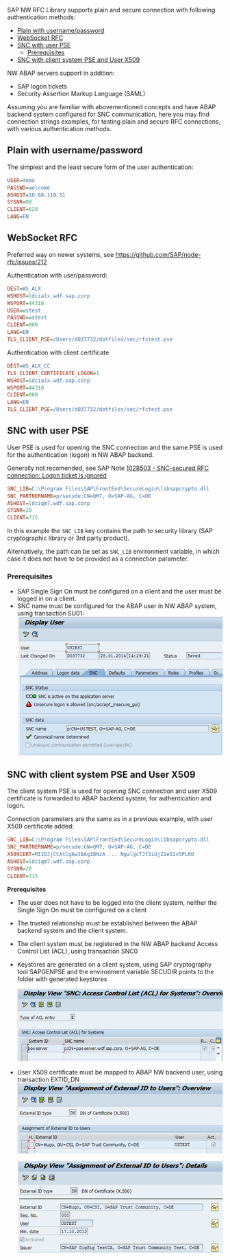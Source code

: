 SAP NW RFC Library supports plain and secure connection with following authentication methods:

- [Plain with username/password](#plain-with-usernamepassword)
- [WebSocket RFC](#websocket-rfc)
- [SNC with user PSE](#snc-with-user-pse)
  - [Prerequisites](#prerequisites)
- [SNC with client system PSE and User X509](#snc-with-client-system-pse-and-user-x509)

NW ABAP servers support in addition:

- SAP logon tickets
- Security Assertion Markup Language (SAML)

Assuming you are familiar with abovementioned concepts and have ABAP backend system configured for SNC communication, here you may find connection strings examples, for testing plain and secure RFC connections, with various authentication methods.

## Plain with username/password

The simplest and the least secure form of the user authentication:

```ini
USER=demo
PASSWD=welcome
ASHOST=10.68.110.51
SYSNR=00
CLIENT=620
LANG=EN
```

## WebSocket RFC

Preferred way on newer systems, see https://github.com/SAP/node-rfc/issues/212

Authentication with user/password:

```ini
DEST=WS_ALX
WSHOST=ldcialx.wdf.sap.corp
WSPORT=44318
USER=wstest
PASSWD=wstest
CLIENT=000
LANG=EN
TLS_CLIENT_PSE=/Users/d037732/dotfiles/sec/rfctest.pse
```

Authentication with client certificate

```ini
DEST=WS_ALX_CC
TLS_CLIENT_CERTIFICATE_LOGON=1
WSHOST=ldcialx.wdf.sap.corp
WSPORT=44318
CLIENT=000
LANG=EN
TLS_CLIENT_PSE=/Users/d037732/dotfiles/sec/rfctest.pse
```

## SNC with user PSE

User PSE is used for opening the SNC connection and the same PSE is used for the authentication (logon) in NW ABAP backend.

Generally not recomended, see SAP Note [1028503 - SNC-secured RFC connection: Logon ticket is ignored](https://launchpad.support.sap.com/#/notes/1028503)

```ini
SNC_LIB=C:\Program Files\SAP\FrontEnd\SecureLogin\libsapcrypto.dll
SNC_PARTNERNAME=p/secude:CN=QM7, O=SAP-AG, C=DE
ASHOST=ldciqm7.wdf.sap.corp
SYSNR=20
CLIENT=715
```

In this example the `SNC_LIB` key contains the path to security library (SAP cryptographic library or 3rd party product).

Alternatively, the path can be set as `SNC_LIB` environment variable, in which case it does not have to be provided as a connection parameter.

### Prerequisites

- SAP Single Sign On must be configured on a client and the user must be logged in on a client.
- SNC name must be configured for the ABAP user in NW ABAP system, using transaction SU01:
   ![su01](assets/SU01-SNC.png)

## SNC with client system PSE and User X509

The client system PSE is used for opening SNC connection and user X509 certificate is forwarded to ABAP backend system, for authentication and logon.

Connection parameters are the same as in a previous example, with user X509 certificate added:

```ini
SNC_LIB=C:\Program Files\SAP\FrontEnd\SecureLogin\libsapcrypto.dll
SNC_PARTNERNAME=p/secude:CN=QM7, O=SAP-AG, C=DE
X509CERT=MIIDJjCCAtCgAwIBAgIBNzA ... NgalgcTJf3iUjZ1e5Iv5PLKO
ASHOST=ldciqm7.wdf.sap.corp
SYSNR=20
CLIENT=715
```

**Prerequisites**

- The user does not have to be logged into the client system, neither the Single Sign On must be configured on a client
- The trusted relationship must be established between the ABAP backend system and the client system.
- The client system must be registered in the NW ABAP backend Access Control List (ACL), using transaction SNC0
- Keystores are generated on a client system, using SAP cryptography tool SAPGENPSE and the environment variable SECUDIR points to the folder with generated keystores

    ![snc50](assets/SNC0-1.png)

- User X509 certificate must be mapped to ABAP NW backend user, using transaction EXTID_DN
    ![ext-dn1](assets/EXTID_DN-1.png)

    ![ext-dn2](assets/EXTID_DN-2.png)
